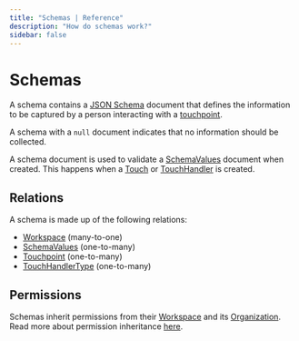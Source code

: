 ```yaml
---
title: "Schemas | Reference"
description: "How do schemas work?"
sidebar: false
---
```


# Schemas

A schema contains a [JSON Schema](https://json-schema.org/) document that defines the information to be captured by a person interacting with a [touchpoint](/reference/touchpoints/).

A schema with a `null` document indicates that no information should be collected.

A schema document is used to validate a [SchemaValues](/references/schema-values/) document when created. This happens when a [Touch](/references/touches/) or [TouchHandler](/references/touch-handlers/) is created.

## Relations

A schema is made up of the following relations:

* [Workspace](/reference/workspaces/) (many-to-one)
* [SchemaValues](/reference/schema-values/) (one-to-many)
* [Touchpoint](/reference/touchpoints/) (one-to-many)
* [TouchHandlerType](/reference/touch-handler-types/) (one-to-many)

## Permissions

Schemas inherit permissions from their [Workspace](/reference/workspaces/) and its [Organization](/reference/organizations/). Read more about permission inheritance [here](/reference/permissions/).
